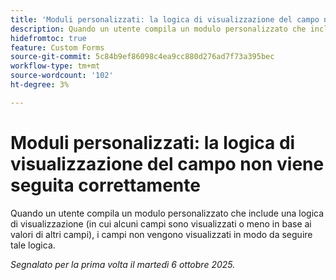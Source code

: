 ```yaml
---
title: 'Moduli personalizzati: la logica di visualizzazione del campo non viene seguita correttamente'
description: Quando un utente compila un modulo personalizzato che include una logica di visualizzazione (in cui alcuni campi sono visualizzati o meno in base ai valori di altri campi), i campi non vengono visualizzati in modo da seguire tale logica.
hidefromtoc: true
feature: Custom Forms
source-git-commit: 5c84b9ef86098c4ea9cc880d276ad7f73a395bec
workflow-type: tm+mt
source-wordcount: '102'
ht-degree: 3%

---
```



# Moduli personalizzati: la logica di visualizzazione del campo non viene seguita correttamente

Quando un utente compila un modulo personalizzato che include una logica di visualizzazione (in cui alcuni campi sono visualizzati o meno in base ai valori di altri campi), i campi non vengono visualizzati in modo da seguire tale logica.

_Segnalato per la prima volta il martedì 6 ottobre 2025._
